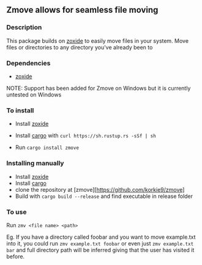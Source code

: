 ## Zmove allows for seamless file moving 


### Description
This package builds on [zoxide](https://github.com/ajeetdsouza/zoxide) to easily move files in your system. 
Move files or directories to any directory you've already been to


### Dependencies
 - [zoxide](https://github.com/ajeetdsouza/zoxide)


NOTE: Support has been added for Zmove on Windows but it is currently untested on Windows

### To install

- Install [zoxide](https://github.com/ajeetdsouza/zoxide)
- Install [cargo](https://github.com/rust-lang/cargo) with ``curl https://sh.rustup.rs -sSf | sh``

- Run ``cargo install zmove``

### Installing manually

- Install [zoxide](https://github.com/ajeetdsouza/zoxide)
- Install [cargo](https://github.com/rust-lang/cargo)
- clone the repository at [zmove][https://github.com/korkie9/zmove]
- Build with ``cargo build --release`` and find executable in release folder


### To use

Run ``zmv <file name> <path>``


Eg. If you have a directory called foobar and you want to move example.txt into it, you could run ``zmv example.txt foobar`` or even just ``zmv example.txt bar`` and full directory path will be inferred giving that the user has visited it before.


